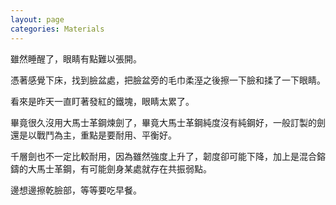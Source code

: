 ```yaml
---
layout: page
categories: Materials
---
```


雖然睡醒了，眼睛有點難以張開。  

憑著感覺下床，找到臉盆處，把臉盆旁的毛巾柔溼之後擦一下臉和揉了一下眼睛。  

看來是昨天一直盯著發紅的鐵塊，眼睛太累了。  

畢竟很久沒用大馬士革鋼煉劍了，畢竟大馬士革鋼純度沒有純鋼好，一般訂製的劍還是以戰鬥為主，重點是要耐用、平衡好。  

千層劍也不一定比較耐用，因為雖然強度上升了，韌度卻可能下降，加上是混合鎔鑄的大馬士革鋼，有可能劍身某處就存在共振弱點。  

邊想邊擦乾臉部，等等要吃早餐。  
